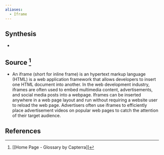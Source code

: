 ```yaml
---
aliases:
  - Iframe
---
```

## Synthesis
- 
## Source [^1]
- An iframe (short for inline frame) is an hypertext markup language (HTML) is a web application framework that allows developers to insert one HTML document into another. In the web development industry, iframes are often used to embed multimedia content, advertisements, and social media posts into a webpage. Iframes can be inserted anywhere in a web page layout and run without requiring a website user to reload the web page. Advertisers often use iframes to efficiently place advertisement videos on popular web pages to catch the attention of their target audience.
## References

[^1]: [[Home Page - Glossary by Capterra]]